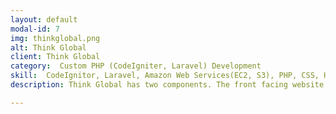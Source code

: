 ```yaml
---
layout: default
modal-id: 7
img: thinkglobal.png
alt: Think Global
client: Think Global
category:  Custom PHP (CodeIgniter, Laravel) Development
skill:  CodeIgnitor, Laravel, Amazon Web Services(EC2, S3), PHP, CSS, HTML, JavaScript, Git, Sphinx Search, OAuthentication OAuth2, MongoDB, API, Search Engine Optimization
description: Think Global has two components. The front facing website is built with CodeIgniter. It also has an access limited reporting feature in the back end, which is built with Laravel. I worked as a freelancer there for one year. I had worked on tasks as following.<ul><li>Updated website contents as requested, always deliver on time, no matter the task was big or small</li> <li>Developed features under CodeIgniter or Laravel framework to expand site functionalities, such as building API integrations using OAuth and REST, data reporting through sphinx search and indexing</li><li>Deployed source codes through Git. Managed Git repositories and permissions</li><li>Maintained in-house web server, such as install packages, configure servers, set up users and user groups, set up cron jobs, run through system logs, access logs or error logs to troubleshoot, set up IP Tables, whitelists, or firewall rules.</li><li>Maintained in-house mail server by configuring Postfix/Dovecot/Spam Assassin/Amavis</li><li>Managed and monitored cloud infrastructure on Amazon AWS for EC2, S3, and RDS</li><li>Measured site's search traffic and performance. Search Engine Optimization through Google Analytics, Google Tag Manager, Google Search Console </li></ul><br><button name="button2" onclick="window.open('https://www.think.global')"> View Site</button>

---
```

